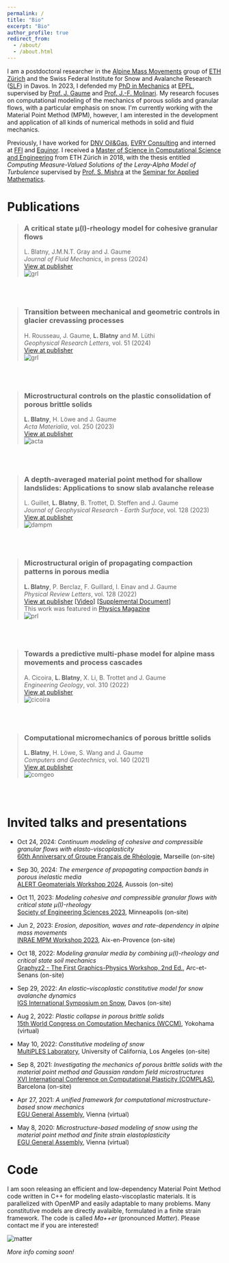 ```yaml
---
permalink: /
title: "Bio"
excerpt: "Bio"
author_profile: true
redirect_from:
  - /about/
  - /about.html
---
```


I am a postdoctoral researcher in the [Alpine Mass Movements](https://alpinemassmovements.ethz.ch/) group of [ETH Zürich](https://ethz.ch/en/) and the Swiss Federal Institute for Snow and Avalanche Research ([SLF](https://www.slf.ch/en/)) in Davos. 
In 2023, I defended my [PhD in Mechanics](https://www.epfl.ch/education/phd/edme-mechanics/) at [EPFL](https://www.epfl.ch/en/), supervised by [Prof. J. Gaume](https://igt.ethz.ch/people/person-detail.MzA5Njcx.TGlzdC8xMTYxLC0yMTE1ODgxMzY3.html) and [Prof. J.-F. Molinari](https://people.epfl.ch/jean-francois.molinari). 
My research focuses on computational modeling of the mechanics of porous solids and granular flows, with a particular emphasis on snow. 
I'm currently working with the Material Point Method (MPM), however, I am interested in the development and application of all kinds of numerical methods in solid and fluid mechanics.

Previously, I have worked for [DNV Oil&Gas](https://www.dnv.com/), [EVRY Consulting](https://www.tietoevry.com/) and interned at [FFI](https://www.ffi.no/en) and  [Equinor](https://www.equinor.com/).
I received a [Master of Science in Computational Science and Engineering](https://rw.ethz.ch/) from ETH Zürich in 2018, with the thesis entitled _Computing Measure-Valued Solutions of the Leray-Alpha Model of Turbulence_ supervised by [Prof. S. Mishra](https://camlab.ethz.ch/the-group/group-head.html) at the [Seminar for Applied Mathematics](https://math.ethz.ch/sam).

Publications  
======  

> ### A critical state μ(I)-rheology model for cohesive granular flows  
> L. Blatny, J.M.N.T. Gray and J. Gaume    
> _Journal of Fluid Mechanics_, in press (2024)    
> [View at publisher](https://doi.org/10.1017/jfm.2024.643)    
> ![grl](/images/cover_jfm.gif)   

<br/><br/>

> ### Transition between mechanical and geometric controls in glacier crevassing processes   
> H. Rousseau, J. Gaume, **L. Blatny** and M. Lüthi    
> _Geophysical Research Letters_, vol. 51 (2024)    
> [View at publisher](https://agupubs.onlinelibrary.wiley.com/doi/full/10.1029/2024GL108206)    
> ![grl](/images/cover_grl.gif)   

<br/><br/>

> ### Microstructural controls on the plastic consolidation of porous brittle solids  
> **L. Blatny**, H. Löwe and J. Gaume  
> _Acta Materialia_, vol. 250 (2023)  
> [View at publisher](https://www.sciencedirect.com/science/article/pii/S1359645423001921)  
> ![acta](/images/cover_acta.gif)  

<br/><br/>

> ### A depth-averaged material point method for shallow landslides: Applications to snow slab avalanche release
> L. Guillet, **L. Blatny**, B. Trottet, D. Steffen and J. Gaume  
> _Journal of Geophysical Research - Earth Surface_, vol. 128 (2023)  
> [View at publisher](https://agupubs.onlinelibrary.wiley.com/doi/10.1029/2023JF007092)  
> ![dampm](/images/cover_dampm.gif)    

<br/><br/>

> ### Microstructural origin of propagating compaction patterns in porous media
> **L. Blatny**, P. Berclaz, F. Guillard, I. Einav and J. Gaume  
> _Physical Review Letters_, vol. 128 (2022)  
> [View at publisher](https://journals.aps.org/prl/abstract/10.1103/PhysRevLett.128.228002) [[Video]](https://journals.aps.org/prl/supplemental/10.1103/PhysRevLett.128.228002/supplementary_movie_1.mp4) [[Supplemental Document]](https://journals.aps.org/prl/supplemental/10.1103/PhysRevLett.128.228002/supplement_rev16022022.pdf)  
> This work was featured in [Physics Magazine](https://physics.aps.org/articles/v15/s73)  
> ![prl](/images/cover_prl.gif)  

<br/><br/>

> ### Towards a predictive multi-phase model for alpine mass movements and process cascades
> A. Cicoira, **L. Blatny**, X. Li, B. Trottet and J. Gaume  
> _Engineering Geology_, vol. 310 (2022)  
> [View at publisher](https://www.sciencedirect.com/science/article/pii/S0013795222003519?via%3Dihub)  
> ![cicoira](/images/cover_enggeo.gif)  

<br/><br/>

> ### Computational micromechanics of porous brittle solids  
> **L. Blatny**, H. Löwe, S. Wang and J. Gaume  
> _Computers and Geotechnics_, vol. 140 (2021)  
> [View at publisher](https://www.sciencedirect.com/science/article/pii/S0266352X21002822)  
> ![comgeo](/images/cover_comgeo.gif)  

<br/><br/>

Invited talks and presentations
======

* Oct 24, 2024: _Continuum modeling of cohesive and compressible granular flows with elasto-viscoplasticity_  
[60th Anniversary of Groupe Français de Rhéologie](https://2024.legfr.fr/), Marseille (on-site) 

* Sep 30, 2024: _The emergence of propagating compaction bands in porous inelastic media_  
[ALERT Geomaterials Workshop 2024](https://alertgeomaterials.eu/presentations-of-the-alert-workshop-2024/), Aussois (on-site) 

* Oct 11, 2023: _Modeling cohesive and compressible granular flows with critical state µ(I)-rheology_  
[Society of Engineering Sciences 2023](https://2023ses.com/), Minneapolis (on-site) 

* Jun 2, 2023: _Erosion, deposition, waves and rate-dependency in alpine mass movements_  
[INRAE MPM Workshop 2023](https://mpminraeworkshop.sciencesconf.org/), Aix-en-Provence (on-site)  

* Oct 18, 2022: _Modeling granular media by combining μ(I)-rheology and critical state soil mechanics_  
[Graphyz2 - The First Graphics-Physics Workshop, 2nd Ed.](https://project.inria.fr/graphyz2/), Arc-et-Senans (on-site)  

* Sep 29, 2022: _An elastic–viscoplastic constitutive model for snow avalanche dynamics_  
[IGS International Symposium on Snow](https://www.igsoc.org/wp-content/uploads/2022/09/index_davos.html), Davos (on-site)  

* Aug 2, 2022: _Plastic collapse in porous brittle solids_   
[15th World Congress on Computation Mechanics (WCCM)](https://www.wccm2022.org/), Yokohama (virtual)  

* May 10, 2022: _Constitutive modeling of snow_   
[MultiPLES Laboratory](https://www.math.ucla.edu/multiples/), University of California, Los Angeles (on-site)  

* Sep 8, 2021: _Investigating the mechanics of porous brittle solids with the material point method and Gaussian random field microstructures_  
[XVI International Conference on Computational Plasticity (COMPLAS)](https://congress.cimne.com/complas2021/frontal/default.asp), Barcelona (on-site)  

* Apr 27, 2021: _A unified framework for computational microstructure-based snow mechanics_  
[EGU General Assembly](https://meetingorganizer.copernicus.org/EGU21/EGU21-6108.html), Vienna (virtual)   

* May 8, 2020: _Microstructure-based modeling of snow using the material point method and finite strain elastoplasticity_  
[EGU General Assembly](https://meetingorganizer.copernicus.org/EGU2020/EGU2020-10203.html), Vienna (virtual)  

Code
======
I am soon releasing an efficient and low-dependency Material Point Method code written in C++ for modeling elasto-viscoplastic materials. It is parallelized with OpenMP and easily adaptable to many problems. Many constitutive models are directly avalaible, formulated in a finite strain framework. The code is called _Ma++er_ (pronounced _Matter_).
Please contact me if you are interested!

![matter](/images/matter.png) 

_More info coming soon!_
